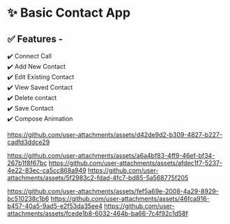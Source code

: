 # ✨ Basic Contact App

## ✅ Features -

✔️ Connect Call  
✔️ Add New Contact  
✔️ Edit Existing Contact  
✔️ View Saved Contact  
✔️ Delete contact  
✔️ Save Contact  
✔️ Compose Animation  


https://github.com/user-attachments/assets/d42de9d2-b309-4827-b227-cadfd3ddce29                  











https://github.com/user-attachments/assets/a6a4bf83-4ff9-46ef-bf34-267b1f8f67bc
https://github.com/user-attachments/assets/afdec1f7-5237-4e22-83ec-ca5cc868a949
https://github.com/user-attachments/assets/5f2983c2-fdad-4fc7-bd85-5a568775f205

https://github.com/user-attachments/assets/fef5a69e-2008-4a29-8929-bc510238c1b6
https://github.com/user-attachments/assets/46fca916-b457-40a5-9ad5-e2f53da35ee4
https://github.com/user-attachments/assets/fcede1b8-6032-464b-ba66-7c4f92c1d58f

